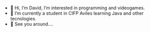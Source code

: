- 👋 Hi, I’m David, I’m interested in programming and videogames.
- 🌱 I’m currently a student in CIFP Aviles learning Java and other tecnologies.
- 👀 See you around....


